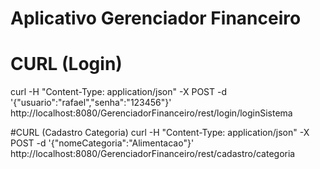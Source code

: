 # Aplicativo Gerenciador Financeiro
# CURL (Login)
curl -H "Content-Type: application/json" -X POST -d '{"usuario":"rafael","senha":"123456"}' http://localhost:8080/GerenciadorFinanceiro/rest/login/loginSistema

#CURL (Cadastro Categoria)
curl -H "Content-Type: application/json" -X POST -d '{"nomeCategoria":"Alimentacao"}' http://localhost:8080/GerenciadorFinanceiro/rest/cadastro/categoria
